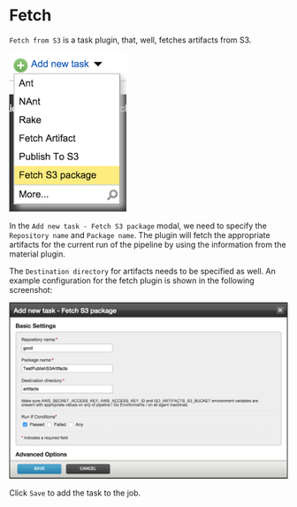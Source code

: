 # Fetch

`Fetch from S3` is a task plugin, that, well, fetches artifacts from S3.

![](resources/images/fetch_add_task.png)

In the `Add new task - Fetch S3 package` modal, we need to specify the `Repository name` and `Package name`. The plugin will fetch the appropriate artifacts for the current run of the pipeline by using the information from the material plugin.

The `Destination directory` for artifacts needs to be specified as well. An example configuration for the fetch plugin is shown in the following screenshot:

![](resources/images/fetch_modal.png)

Click `Save` to add the task to the job.